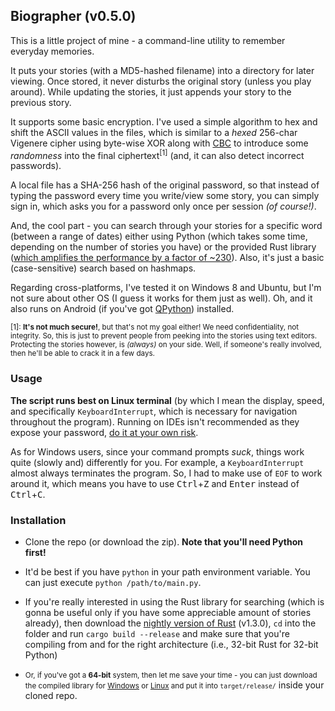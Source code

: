 ## Biographer (v0.5.0)

This is a little project of mine - a command-line utility to remember everyday memories.

It puts your stories (with a MD5-hashed filename) into a directory for later viewing. Once stored, it never disturbs the original story (unless you play around). While updating the stories, it just appends your story to the previous story.

It supports some basic encryption. I've used a simple algorithm to hex and shift the ASCII values in the files, which is similar to a *hexed* 256-char Vigenere cipher using byte-wise XOR along with [CBC](https://en.wikipedia.org/wiki/Block_cipher_mode_of_operation#Cipher_Block_Chaining_.28CBC.29) to introduce some *randomness* into the final ciphertext<sup>[1]</sup> (and, it can also detect incorrect passwords).

A local file has a SHA-256 hash of the original password, so that instead of typing the password every time you write/view some story, you can simply sign in, which asks you for a password only once per session *(of course!)*.

And, the cool part - you can search through your stories for a specific word (between a range of dates) either using Python (which takes some time, depending on the number of stories you have) or the provided Rust library ([which amplifies the performance by a factor of ~230](https://wafflespeanut.github.io/blog/2015/07/08/a-pythonist-getting-rusty-these-days-dot-dot-dot-part-2/)). Also, it's just a basic (case-sensitive) search based on hashmaps.

Regarding cross-platforms, I've tested it on Windows 8 and Ubuntu, but I'm not sure about other OS (I guess it works for them just as well). Oh, and it also runs on Android (if you've got [QPython](https://play.google.com/store/apps/details?id=com.hipipal.qpyplus)) installed.

<sup>[1]: **It's not much secure!**, but that's not my goal either! We need confidentiality, not integrity. So, this is just to prevent people from peeking into the stories using text editors. Protecting the stories however, is *(always)* on your side. Well, if someone's really involved, then he'll be able to crack it in a few days.</sup>

### Usage

**The script runs best on Linux terminal** (by which I mean the display, speed, and specifically `KeyboardInterrupt`, which is necessary for navigation throughout the program). Running on IDEs isn't recommended as they expose your password, [do it at your own risk](https://en.wikipedia.org/wiki/Shoulder_surfing_%28computer_security%29).

As for Windows users, since your command prompts *suck*, things work quite (slowly and) differently for you. For example, a `KeyboardInterrupt` almost always terminates the program. So, I had to make use of `EOF` to work around it, which means you have to use <kbd>Ctrl</kbd>+<kbd>Z</kbd> and <kbd>Enter</kbd> instead of <kbd>Ctrl</kbd>+<kbd>C</kbd>.

### Installation

- Clone the repo (or download the zip). **Note that you'll need Python first!**
- It'd be best if you have `python` in your path environment variable. You can just execute `python /path/to/main.py`.
- If you're really interested in using the Rust library for searching (which is gonna be useful only if you have some appreciable amount of stories already), then download the [nightly version of Rust](http://www.rust-lang.org/install.html) (v1.3.0), `cd` into the folder and run `cargo build --release` and make sure that you're compiling from and for the right architecture (i.e., 32-bit Rust for 32-bit Python)

- <small>Or, if you've got a **64-bit** system, then let me save your time - you can just download the compiled library for [Windows](https://www.dropbox.com/s/j0963wmtx0vfty8/biographer.dll?dl=1) or [Linux](https://www.dropbox.com/s/9i7ex3jfsf8yetx/libbiographer.so?dl=1) and put it into `target/release/`</small> inside your cloned repo.
